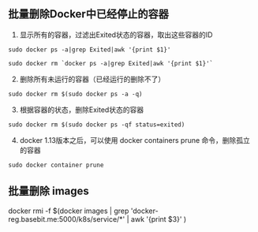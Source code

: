 
## 批量删除Docker中已经停止的容器
1. 显示所有的容器，过滤出Exited状态的容器，取出这些容器的ID

```
sudo docker ps -a|grep Exited|awk '{print $1}'

sudo docker rm `docker ps -a|grep Exited|awk '{print $1}'`
```

2. 删除所有未运行的容器（已经运行的删除不了）

`sudo docker rm $(sudo docker ps -a -q)`

3. 根据容器的状态，删除Exited状态的容器

`sudo docker rm $(sudo docker ps -qf status=exited)`

4. docker 1.13版本之后，可以使用 docker containers prune 命令，删除孤立的容器

`sudo docker container prune`


## 批量删除 images 

docker rmi -f $(docker images | grep 'docker-reg.basebit.me:5000/k8s/service/*' | awk '{print $3}' )



